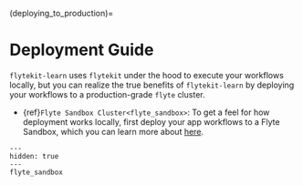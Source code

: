 (deploying_to_production)=

# Deployment Guide

`flytekit-learn` uses `flytekit` under the hood to execute your workflows locally, but you
can realize the true benefits of `flytekit-learn` by deploying your workflows to a production-grade
`flyte` cluster.

<!-- TODO: add few bullet points on benefits, with links to flyte docs -->

- {ref}`Flyte Sandbox Cluster<flyte_sandbox>`: To get a feel for how deployment works locally, first deploy your app workflows to a Flyte Sandbox, which you can learn more about [here](https://docs.flyte.org/en/latest/deployment/sandbox.html).

<!-- TODO: union.ai playground deployment guide -->

```{toctree}
---
hidden: true
---
flyte_sandbox
```
